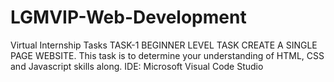 # LGMVIP-Web-Development
Virtual Internship Tasks
TASK-1 BEGINNER LEVEL TASK
CREATE A SINGLE PAGE WEBSITE.
This task is to determine your understanding  of HTML, CSS and Javascript skills along.
IDE: Microsoft Visual Code Studio 










